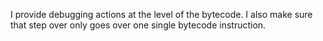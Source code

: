 I provide debugging actions at the level of the bytecode.I also make sure  that step over only goes over one single bytecode instruction.